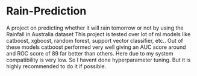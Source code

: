 # Rain-Prediction
A project on predicting whether it will rain tomorrow or not by using the Rainfall in Australia dataset
This project is tested over lot of ml models like catboost, xgboost, random forest, support vector classifier, etc..
Out of these models catboost performed very well giving an AUC score around and ROC score of 89 far better than others.
Here due to my system compatibility is very low. So I havent done hyperparameter tuning. But it is highly recommended to do it if possible.





